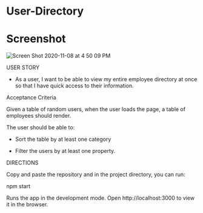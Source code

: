 # User-Directory

# Screenshot
![Screen Shot 2020-11-08 at 4 50 09 PM](https://user-images.githubusercontent.com/64692833/98487815-81446200-21e2-11eb-909a-027a33b92842.png)

USER STORY

* As a user, I want to be able to view my entire employee directory at once so that I have quick access to their information.

Acceptance Criteria

Given a table of random users, when the user loads the page, a table of employees should render.

The user should be able to:

* Sort the table by at least one category

* Filter the users by at least one property.

DIRECTIONS

Copy and paste the repository and in the project directory, you can run:

npm start

Runs the app in the development mode.
Open http://localhost:3000 to view it in the browser.
